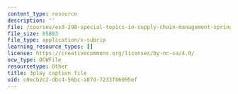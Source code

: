 ```yaml
---
content_type: resource
description: ''
file: /courses/esd-290-special-topics-in-supply-chain-management-spring-2005/c0ecb2c2dbc456bca87d7233f06095ef_uON1av7YiHw.vtt
file_size: 85803
file_type: application/x-subrip
learning_resource_types: []
license: https://creativecommons.org/licenses/by-nc-sa/4.0/
ocw_type: OCWFile
resourcetype: Other
title: 3play caption file
uid: c0ecb2c2-dbc4-56bc-a87d-7233f06095ef
---
```

